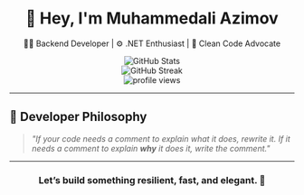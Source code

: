 <h1 align="center">👋 Hey, I'm Muhammedali Azimov</h1>

<p align="center">
  🧙‍♂️ Backend Developer | ⚙️ .NET Enthusiast | 🧠 Clean Code Advocate  
</p>

<p align="center">

</p>
<p align="center">
  <img src="https://github-readme-stats.vercel.app/api?username=Muhammedali-Azimov&show_icons=true&theme=default" alt="GitHub Stats" />
  <br/>
  <img src="https://github-readme-streak-stats.herokuapp.com/?user=Muhammedali-Azimov&theme=default" alt="GitHub Streak" />
  <br/>
  <img src="https://komarev.com/ghpvc/?username=Muhammedali-Azimov&label=Profile+Views" alt="profile views" />
</p>

---

## 💬 Developer Philosophy

> _"If your code needs a comment to explain what it does, rewrite it. If it needs a comment to explain **why** it does it, write the comment."_  

---

<h3 align="center">Let’s build something resilient, fast, and elegant. 🚀</h3>

